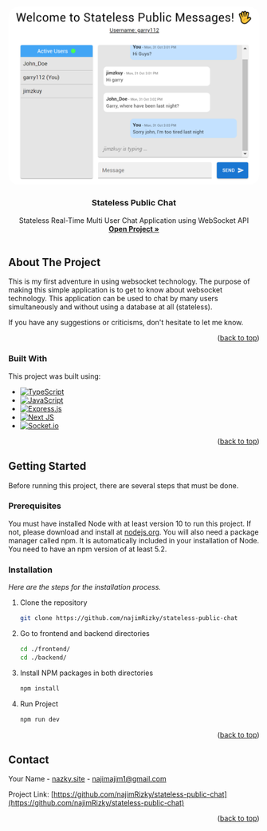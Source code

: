 <!-- Improved compatibility of back to top link: See: https://github.com/othneildrew/Best-README-Template/pull/73 -->
<a name="readme-top"></a>
<!--
*** Thanks for checking out the Best-README-Template. If you have a suggestion
*** that would make this better, please fork the repo and create a pull request
*** or simply open an issue with the tag "enhancement".
*** Don't forget to give the project a star!
*** Thanks again! Now go create something AMAZING! :D
-->



<!-- PROJECT SHIELDS -->
<!--
*** I'm using markdown "reference style" links for readability.
*** Reference links are enclosed in brackets [ ] instead of parentheses ( ).
*** See the bottom of this document for the declaration of the reference variables
*** for contributors-url, forks-url, etc. This is an optional, concise syntax you may use.
*** https://www.markdownguide.org/basic-syntax/#reference-style-links
-->




<!-- PROJECT LOGO -->
<br />
<div align="center">
  <a href="https://stateless-public-chat.vercel.app/" >
    <img src="https://raw.githubusercontent.com/najimRizky/stateless-public-chat/master/screenshot.png" alt="Screenshot" style="border-radius: 20px " width="600">
  </a>

  <h3 align="center">Stateless Public Chat</h3>

  <p align="center">
    Stateless Real-Time Multi User Chat Application using WebSocket API
    <br />
    <a href="https://stateless-public-chat.vercel.app/"><strong>Open Project »</strong></a>
    <br />
    <br />
  </p>
</div>

<!-- ABOUT THE PROJECT -->
## About The Project

This is my first adventure in using websocket technology. The purpose of making this simple application is to get to know about websocket technology. This application can be used to chat by many users simultaneously and without using a database at all (stateless).

If you have any suggestions or criticisms, don't hesitate to let me know.

<p align="right">(<a href="#readme-top">back to top</a>)</p>

### Built With

This project was built using:

* [![TypeScript](https://img.shields.io/badge/typescript-%23007ACC.svg?style=for-the-badge&logo=typescript&logoColor=white)](https://www.typescriptlang.org/)
* [![JavaScript](https://img.shields.io/badge/javascript-%23323330.svg?style=for-the-badge&logo=javascript&logoColor=%23F7DF1E)](https://www.javascript.com/)
* [![Express.js](https://img.shields.io/badge/express.js-%23404d59.svg?style=for-the-badge&logo=express&logoColor=%2361DAFB)](https://expressjs.com/)
* [![Next JS](https://img.shields.io/badge/Next-black?style=for-the-badge&logo=next.js&logoColor=white)](https://nextjs.org/)
* [![Socket.io](https://img.shields.io/badge/Socket.io-black?style=for-the-badge&logo=socket.io&badgeColor=010101)](https://socket.io/)


<p align="right">(<a href="#readme-top">back to top</a>)</p>



<!-- GETTING STARTED -->
## Getting Started

Before running this project, there are several steps that must be done.

### Prerequisites

You must have installed Node with at least version 10 to run this project. If not, please download and install at [nodejs.org](https://nodejs.org). You will also need a package manager called npm. It is automatically included in your installation of Node. You need to have an npm version of at least 5.2.


### Installation

_Here are the steps for the installation process._

1. Clone the repository
   ```sh
   git clone https://github.com/najimRizky/stateless-public-chat
   ```
3. Go to frontend and backend directories
   ```sh
   cd ./frontend/
   cd ./backend/
   ```
3. Install NPM packages in both directories
   ```sh
   npm install
   ```
4. Run Project
   ```sh
   npm run dev
   ```

<p align="right">(<a href="#readme-top">back to top</a>)</p>


<!-- CONTACT -->
## Contact

Your Name - [nazky.site](https://nazky.site) - najimajim1@gmail.com

Project Link: [https://github.com/najimRizky/stateless-public-chat](https://github.com/najimRizky/stateless-public-chat)

<p align="right">(<a href="#readme-top">back to top</a>)</p>

